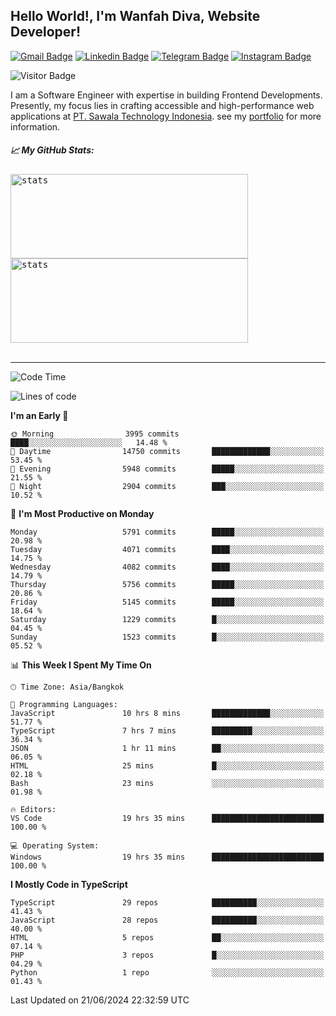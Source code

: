 ## Hello World!, I'm Wanfah Diva, Website Developer!

[![Gmail Badge](https://img.shields.io/badge/-Gmail-white?style=plastic&logo=Gmail&link=mailto:aditputrafirmansyah@gmail.com)](mailto:wanfahdivaa@gmail.com)
[![Linkedin Badge](https://img.shields.io/badge/-LinkedIn-blue?style=plastic&logo=Linkedin&link=https://www.linkedin.com/in/aditputrafirmansyah/)](https://www.linkedin.com/in/wanfahdiva/)
[![Telegram Badge](https://img.shields.io/badge/-Telegram-blue?style=plastic&logo=telegram&link=https://t.me/Adithya_13)](https://t.me/wanfahdiva)
[![Instagram Badge](https://img.shields.io/badge/-Instagram-white?style=plastic&logo=instagram&link=https://www.instagram.com/adithya_firmansyahputra/)](https://www.instagram.com/wnfhdva/)

![Visitor Badge](https://visitor-badge.laobi.icu/badge?page_id=wanfahdiva.wanfahdiva)

<p>
I am a Software Engineer with expertise in building Frontend Developments.
Presently, my focus lies in crafting accessible and high-performance web applications at  <a href="https://sawala/tech" target="_blank">PT. Sawala Technology Indonesia</a>. see my <a href="https://wanfahdiva.me" target="_blank">portfolio</a> for more information.
</p>

<h5 align="left">
  
📈 **My GitHub Stats:**

</h5>

<div align="left">
<kbd>
    <img height="135em" width="380em" alt="stats" src="https://github-readme-streak-stats.herokuapp.com?user=wanfahdiva&theme=tokyonight_duo&hide_border=true&dates=27DDC9" />
</kbd>
<kbd>
    <img height="135em" width="380em" alt="stats" src="https://github-readme-activity-graph.vercel.app/graph?username=wanfahdiva&theme=react&hide_title=true"></kbd>
</div>

<br />

---

<!--START_SECTION:waka-->
![Code Time](http://img.shields.io/badge/Code%20Time-708%20hrs-blue)

![Lines of code](https://img.shields.io/badge/From%20Hello%20World%20I%27ve%20Written-18.8%20million%20lines%20of%20code-blue)

**I'm an Early 🐤** 

```text
🌞 Morning                3995 commits        ████░░░░░░░░░░░░░░░░░░░░░   14.48 % 
🌆 Daytime                14750 commits       █████████████░░░░░░░░░░░░   53.45 % 
🌃 Evening                5948 commits        █████░░░░░░░░░░░░░░░░░░░░   21.55 % 
🌙 Night                  2904 commits        ███░░░░░░░░░░░░░░░░░░░░░░   10.52 % 
```
📅 **I'm Most Productive on Monday** 

```text
Monday                   5791 commits        █████░░░░░░░░░░░░░░░░░░░░   20.98 % 
Tuesday                  4071 commits        ████░░░░░░░░░░░░░░░░░░░░░   14.75 % 
Wednesday                4082 commits        ████░░░░░░░░░░░░░░░░░░░░░   14.79 % 
Thursday                 5756 commits        █████░░░░░░░░░░░░░░░░░░░░   20.86 % 
Friday                   5145 commits        █████░░░░░░░░░░░░░░░░░░░░   18.64 % 
Saturday                 1229 commits        █░░░░░░░░░░░░░░░░░░░░░░░░   04.45 % 
Sunday                   1523 commits        █░░░░░░░░░░░░░░░░░░░░░░░░   05.52 % 
```


📊 **This Week I Spent My Time On** 

```text
🕑︎ Time Zone: Asia/Bangkok

💬 Programming Languages: 
JavaScript               10 hrs 8 mins       █████████████░░░░░░░░░░░░   51.77 % 
TypeScript               7 hrs 7 mins        █████████░░░░░░░░░░░░░░░░   36.34 % 
JSON                     1 hr 11 mins        ██░░░░░░░░░░░░░░░░░░░░░░░   06.05 % 
HTML                     25 mins             █░░░░░░░░░░░░░░░░░░░░░░░░   02.18 % 
Bash                     23 mins             ░░░░░░░░░░░░░░░░░░░░░░░░░   01.98 % 

🔥 Editors: 
VS Code                  19 hrs 35 mins      █████████████████████████   100.00 % 

💻 Operating System: 
Windows                  19 hrs 35 mins      █████████████████████████   100.00 % 
```

**I Mostly Code in TypeScript** 

```text
TypeScript               29 repos            ██████████░░░░░░░░░░░░░░░   41.43 % 
JavaScript               28 repos            ██████████░░░░░░░░░░░░░░░   40.00 % 
HTML                     5 repos             ██░░░░░░░░░░░░░░░░░░░░░░░   07.14 % 
PHP                      3 repos             █░░░░░░░░░░░░░░░░░░░░░░░░   04.29 % 
Python                   1 repo              ░░░░░░░░░░░░░░░░░░░░░░░░░   01.43 % 
```




 Last Updated on 21/06/2024 22:32:59 UTC
<!--END_SECTION:waka-->
